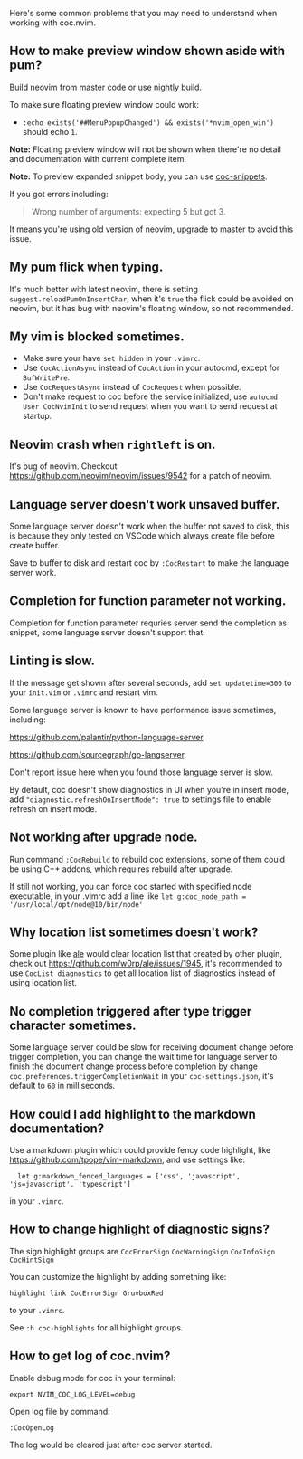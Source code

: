 Here's some common problems that you may need to understand when working with coc.nvim.

## How to make preview window shown aside with pum?

Build neovim from master code or [use nightly build](https://github.com/neovim/neovim/releases/tag/nightly).

To make sure floating preview window could work:

- `:echo exists('##MenuPopupChanged') && exists('*nvim_open_win')` should echo `1`.

**Note:** Floating preview window will not be shown when there're no detail and documentation with current complete item.

**Note:** To preview expanded snippet body, you can use [coc-snippets](https://github.com/neoclide/coc-snippets).

If you got errors including:

> Wrong number of arguments: expecting 5 but got 3.

It means you're using old version of neovim, upgrade to master to avoid this issue.

## My pum flick when typing.

It's much better with latest neovim, there is setting `suggest.reloadPumOnInsertChar`, when it's `true` the flick could be avoided on neovim, but it has bug with neovim's floating window, so not recommended.

## My vim is blocked sometimes.

* Make sure your have `set hidden` in your `.vimrc`.
* Use `CocActionAsync` instead of `CocAction` in your autocmd, except for `BufWritePre`.
* Use `CocRequestAsync` instead of `CocRequest` when possible.
* Don't make request to coc before the service initialized, use `autocmd User CocNvimInit` to send request when you want to send request at startup.

## Neovim crash when `rightleft` is on.

It's bug of neovim.  Checkout https://github.com/neovim/neovim/issues/9542 for a patch of neovim.

## Language server doesn't work unsaved buffer.

Some language server doesn't work when the buffer not saved to disk, this is because they only tested on VSCode which always create file before create buffer.

Save to buffer to disk and restart coc by `:CocRestart` to make the language server work.

## Completion for function parameter not working.

Completion for function parameter requries server send the completion as snippet, some language server doesn't support that. 

## Linting is slow.

If the message get shown after several seconds, add `set updatetime=300` to your `init.vim` or `.vimrc` and restart vim.

Some language server is known to have performance issue sometimes, including:

https://github.com/palantir/python-language-server

https://github.com/sourcegraph/go-langserver.

Don't report issue here when you found those language server is slow.

By default, coc doesn't show diagnostics in UI when you're in insert mode, 
add `"diagnostic.refreshOnInsertMode": true` to settings file to enable refresh on insert mode.

## Not working after upgrade node.

Run command `:CocRebuild` to rebuild coc extensions, some of them could be using C++ addons, which requires rebuild after upgrade.

If still not working, you can force coc started with specified node executable, in your .vimrc add a line like `let g:coc_node_path = '/usr/local/opt/node@10/bin/node'`

## Why location list sometimes doesn't work?

Some plugin like [ale](https://github.com/w0rp/ale) would clear location list that created by other plugin, check out https://github.com/w0rp/ale/issues/1945, it's recommended to use `CocList diagnostics` to get all location list of diagnostics instead of using location list.

## No completion triggered after type trigger character sometimes.

Some language server could be slow for receiving document change before trigger completion, you can change the wait time for language server to finish the document change process before completion by change `coc.preferences.triggerCompletionWait` in your `coc-settings.json`, it's default to `60` in milliseconds.

## How could I add highlight to the markdown documentation?

Use a markdown plugin which could provide fency code highlight, like https://github.com/tpope/vim-markdown, and use settings like:

```
  let g:markdown_fenced_languages = ['css', 'javascript', 'js=javascript', 'typescript']
```
in your `.vimrc`.

## How to change highlight of diagnostic signs?

The sign highlight groups are `CocErrorSign` `CocWarningSign` `CocInfoSign` `CocHintSign`

You can customize the highlight by adding something like:

``` vim
highlight link CocErrorSign GruvboxRed
```
to your `.vimrc`.

See `:h coc-highlights` for all highlight groups.

## How to get log of coc.nvim?

Enable debug mode for coc in your terminal:

```
export NVIM_COC_LOG_LEVEL=debug
```

Open log file by command:
```
:CocOpenLog
```

The log would be cleared just after coc server started.